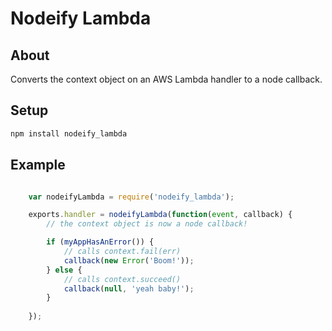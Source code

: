 Nodeify Lambda
====================

About
--------------
Converts the context object on an AWS Lambda handler to a node callback.

Setup
--------------

```sh
npm install nodeify_lambda
```

Example
--------------

```js

	var nodeifyLambda = require('nodeify_lambda');

	exports.handler = nodeifyLambda(function(event, callback) {
		// the context object is now a node callback!

		if (myAppHasAnError()) {
			// calls context.fail(err)
			callback(new Error('Boom!'));
		} else {
			// calls context.succeed()
			callback(null, 'yeah baby!');
		}
		
	});

```

